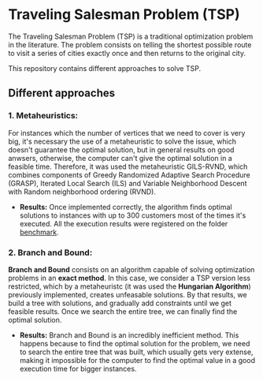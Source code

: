 # Traveling Salesman Problem (TSP)
The Traveling Salesman Problem (TSP) is a traditional optimization problem in the literature. The problem consists on telling the shortest possible route to visit a series of cities exactly once and then returns to the original city. 

This repository contains different approaches to solve TSP.

## Different approaches

### 1. Metaheuristics:
For instances which the number of vertices that we need to cover is very big, it's necessary the use of a metaheuristic to solve the issue, which doesn't guarantee the optimal solution, but in general results on good anwsers, otherwise, the computer can't give the optimal solution in a feasible time. Therefore, it was used the metaheuristic GILS-RVND, which combines components of Greedy Randomized Adaptive Search Procedure (GRASP), Iterated Local Search (ILS) and Variable Neighborhood Descent with Random neighborhood ordering (RVND).

* **Results:** Once implemented correctly, the algorithm finds optimal solutions to instances with up to 300 customers most of the times it's executed. All the execution results were registered on the folder [benchmark](https://github.com/renatamendesc/TSP/blob/main/GILS-RVND/benchmark/bm_final.txt).

### 2. Branch and Bound:
**Branch and Bound** consists on an algorithm capable of solving optimization problems in an **exact method**. In this case, we consider a TSP version less restricted, which by a metaheuristc (it was used the **Hungarian Algorithm**) previously implemented, creates unfeasable solutions. By that results, we build a tree with solutions, and gradually add constraints until we get feasible results. Once we search the entire tree, we can finally find the optimal solution.

* **Results:** Branch and Bound is an incredibly inefficient method. This happens because to find the optimal solution for the problem, we need to search the entire tree that was built, which usually gets very extense, making it impossible for the computer to find the optimal value in a good execution time for bigger instances.

